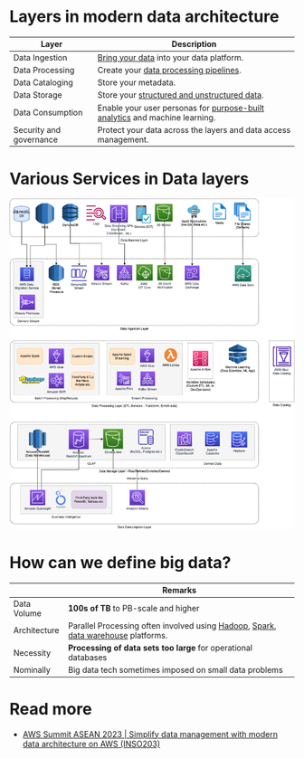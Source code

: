# Layers in modern data architecture

| Layer                   | Description                                                                                  |
|-------------------------|----------------------------------------------------------------------------------------------|
| Data Ingestion          | [Bring your data](../4_MessageBrokersEDA/Kafka/Readme.md) into your data platform.           |
| Data Processing         | Create your [data processing pipelines](DataProcessing).                                     |
| Data Cataloging         | Store your metadata.                                                                         |
| Data Storage            | Store your [structured and unstructured data](DataStorage).                                  |
| Data Consumption        | Enable your user personas for [purpose-built analytics](DataConsumption) and machine learning. |
| Security and governance | Protect your data across the layers and data access management.                              |

# Various Services in Data layers

![](Data-Architecture-ETL-Ingestion-Processing-Analytics.png)

# How can we define big data?

|              | Remarks                                                                                                                                                                                     |
|--------------|---------------------------------------------------------------------------------------------------------------------------------------------------------------------------------------------|
| Data Volume  | **100s of TB** to PB-scale and higher                                                                                                                                                       |
| Architecture | Parallel Processing often involved using [Hadoop](ApacheHadoop/Readme.md), [Spark](DataProcessing/ApacheSpark/Readme.md), [data warehouse](DataStorage/DataWarehouses/Readme.md) platforms. |
| Necessity    | **Processing of data sets too large** for operational databases                                                                                                                             |
| Nominally    | Big data tech sometimes imposed on small data problems                                                                                                                                      |

# Read more
- [AWS Summit ASEAN 2023 | Simplify data management with modern data architecture on AWS (INSO203)](https://www.youtube.com/watch?v=hwF0AZaUc6U)